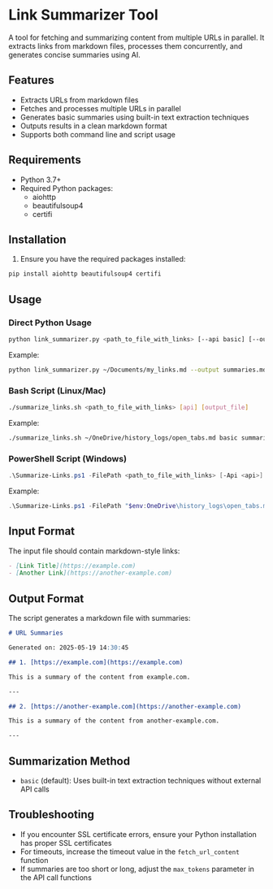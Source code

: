 # Link Summarizer Tool

A tool for fetching and summarizing content from multiple URLs in parallel. It extracts links from markdown files, processes them concurrently, and generates concise summaries using AI.

## Features

- Extracts URLs from markdown files
- Fetches and processes multiple URLs in parallel
- Generates basic summaries using built-in text extraction techniques
- Outputs results in a clean markdown format
- Supports both command line and script usage

## Requirements

- Python 3.7+
- Required Python packages:
  - aiohttp
  - beautifulsoup4
  - certifi

## Installation

1. Ensure you have the required packages installed:

```bash
pip install aiohttp beautifulsoup4 certifi
```

## Usage

### Direct Python Usage

```bash
python link_summarizer.py <path_to_file_with_links> [--api basic] [--output <output_file>]
```

Example:
```bash
python link_summarizer.py ~/Documents/my_links.md --output summaries.md
```

### Bash Script (Linux/Mac)

```bash
./summarize_links.sh <path_to_file_with_links> [api] [output_file]
```

Example:
```bash
./summarize_links.sh ~/OneDrive/history_logs/open_tabs.md basic summaries.md
```

### PowerShell Script (Windows)

```powershell
.\Summarize-Links.ps1 -FilePath <path_to_file_with_links> [-Api <api>] [-OutputFile <output_file>]
```

Example:
```powershell
.\Summarize-Links.ps1 -FilePath "$env:OneDrive\history_logs\open_tabs.md" -OutputFile summaries.md
```

## Input Format

The input file should contain markdown-style links:

```markdown
- [Link Title](https://example.com)
- [Another Link](https://another-example.com)
```

## Output Format

The script generates a markdown file with summaries:

```markdown
# URL Summaries

Generated on: 2025-05-19 14:30:45

## 1. [https://example.com](https://example.com)

This is a summary of the content from example.com.

---

## 2. [https://another-example.com](https://another-example.com)

This is a summary of the content from another-example.com.

---
```

## Summarization Method

- `basic` (default): Uses built-in text extraction techniques without external API calls

## Troubleshooting

- If you encounter SSL certificate errors, ensure your Python installation has proper SSL certificates
- For timeouts, increase the timeout value in the `fetch_url_content` function
- If summaries are too short or long, adjust the `max_tokens` parameter in the API call functions